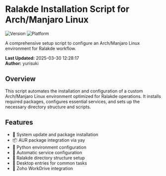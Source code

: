 # Ralakde Installation Script for Arch/Manjaro Linux

![Version](https://img.shields.io/badge/version-2.0.0-blue)
![Platform](https://img.shields.io/badge/platform-Arch%20%7C%20Manjaro-green)

A comprehensive setup script to configure an Arch/Manjaro Linux environment for Ralakde workflow.

**Last Updated:** 2025-03-30 12:28:17  
**Author:** yurisuki

## Overview

This script automates the installation and configuration of a custom Arch/Manjaro Linux environment optimized for Ralakde operations. It installs required packages, configures essential services, and sets up the necessary directory structure and scripts.

## Features

- 🚀 System update and package installation
- 📦 AUR package integration via yay
- 🐍 Python environment configuration
- 🔧 Automatic service configuration
- 📂 Ralakde directory structure setup
- 📑 Desktop entries for common tasks
- 🔄 Zoho WorkDrive integration
